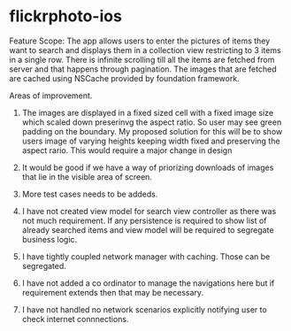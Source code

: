 # flickrphoto-ios


Feature Scope: The app allows users to enter the pictures of items they want to search and displays them in a collection view restricting to 3 items in a single row. 
There is infinite scrolling till all the items are fetched from server and that happens through pagination.
The images that are fetched are cached using NSCache provided by foundation framework.

Areas of improvement.
1. The images are displayed in a fixed sized cell with a fixed image size which scaled down preserinvg the aspect ratio. So user may see green padding on the boundary. My proposed solution for this will be to show users image of varying heights keeping width fixed and preserving the aspect rario. This would require a major change in design

2. It would be good if we have a way of priorizing downloads of images that lie in the  visible area of screen. 

3. More test cases needs to be addeds.

4. I have not created view model for search view controller as there was not much requirement. If any persistence is required to show list of already searched items and view model will be required to segregate business logic.

5. I have tightly coupled network manager with caching. Those can be segregated.

6. I have not added a co ordinator to manage the navigations here but if requirement extends then that may be necessary.

7. I have not handled no network scenarios explicitly notifying user to check internet connnections.

